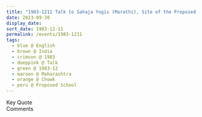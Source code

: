 ```yaml
---
title: "1983-1211 Talk to Sahaja Yogis (Marathi), Site of the Proposed School, Chowk (near Khopolī, 70 kms SE of Mumbai), Maharashtra, India"
date: 2023-09-30
display_date: 
sort_date: 1983-12-11
permalink: /events/1983-1211
tags:
  - blue @ English
  - brown @ India
  - crimson @ 1983
  - deeppink @ Talk
  - green @ 1983-12
  - maroon @ Maharashtra
  - orange @ Chowk
  - peru @ Proposed School
---
```


<wave-list>
  <list-title color="green" width="75">Key Quote</list-title>
  <list-item color="BlanchedAlmond"  width="200"></list-item>
  <list-item color="Lavender"></list-item>
  <list-item color="BlanchedAlmond"></list-item>
</wave-list>

<br>

<wave-list>
  <list-title color="green" width="75">Comments</list-title>
  <list-item color="BlanchedAlmond"  width="200"></list-item>
  <list-item color="Lavender"></list-item>
  <list-item color="BlanchedAlmond"></list-item>
</wave-list>